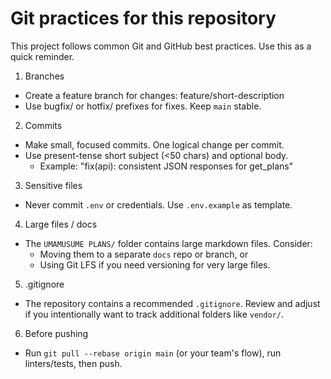 # Git practices for this repository

This project follows common Git and GitHub best practices. Use this as a quick reminder.

1) Branches
- Create a feature branch for changes: feature/short-description
- Use bugfix/ or hotfix/ prefixes for fixes. Keep `main` stable.

2) Commits
- Make small, focused commits. One logical change per commit.
- Use present-tense short subject (<50 chars) and optional body.
  - Example: "fix(api): consistent JSON responses for get_plans"

3) Sensitive files
- Never commit `.env` or credentials. Use `.env.example` as template.

4) Large files / docs
- The `UMAMUSUME PLANS/` folder contains large markdown files. Consider:
  - Moving them to a separate `docs` repo or branch, or
  - Using Git LFS if you need versioning for very large files.

5) .gitignore
- The repository contains a recommended `.gitignore`. Review and adjust if you
  intentionally want to track additional folders like `vendor/`.

6) Before pushing
- Run `git pull --rebase origin main` (or your team's flow), run linters/tests, then push.
